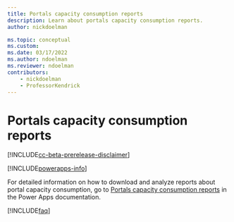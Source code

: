 ```yaml
---
title: Portals capacity consumption reports
description: Learn about portals capacity consumption reports.
author: nickdoelman

ms.topic: conceptual
ms.custom: 
ms.date: 03/17/2022
ms.author: ndoelman
ms.reviewer: ndoelman
contributors:
    - nickdoelman
    - ProfessorKendrick
---
```


# Portals capacity consumption reports

[!INCLUDE[cc-beta-prerelease-disclaimer](../includes/cc-beta-prerelease-disclaimer.md)]

[!INCLUDE[powerapps-info](../includes/cc-powerapps-info.md)]

For detailed information on how to download and analyze reports about portal capacity consumption<!--note from editor: Edit okay?-->, go to [Portals capacity consumption reports](/powerapps/maker/portals/admin/portal-consumption-reports) in the Power Apps documentation.

[!INCLUDE[faq](../includes/cc-faqs.md)]